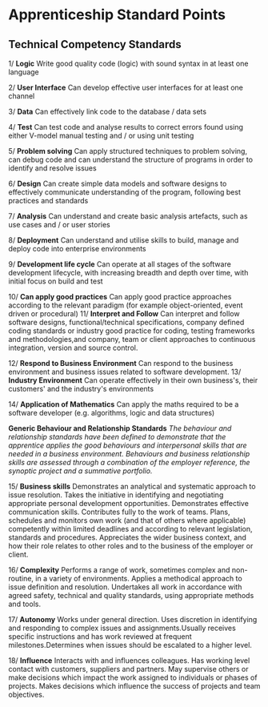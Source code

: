 # Apprenticeship Standard Points

## Technical Competency Standards

1/ **Logic** Write good quality code (logic) with sound syntax in at least one language

2/ **User Interface** Can develop effective user interfaces for at least one channel 

3/ **Data** Can effectively link code to the database / data sets

4/ **Test** Can test code and analyse results to correct errors found using either V-model manual testing and / or using unit testing

5/ **Problem solving** Can apply structured techniques to problem solving, can debug code and can understand the structure of programs in order to identify and resolve issues

6/ **Design** Can create simple data models and software designs to effectively communicate understanding of the program, following best practices and standards

7/ **Analysis** Can understand and create basic analysis artefacts, such as use cases and / or user stories

8/ **Deployment** Can understand and utilise skills to build, manage and deploy code into enterprise environments

9/ **Development life cycle** Can operate at all stages of the software development lifecycle, with increasing breadth and depth over time, with initial focus on build and test

10/ **Can apply good practices** Can apply good practice approaches according to the relevant paradigm (for example object-oriented, event driven or procedural)
11/ **Interpret and Follow** Can interpret and follow software designs, functional/technical specifications, company defined coding standards or industry good practice for coding, testing frameworks and methodologies,and company, team or client approaches to continuous integration, version and source control.

12/ **Respond to Business Environment** Can respond to the business environment and business issues related to software development.
13/ **Industry Environment** Can operate effectively in their own business's, their customers' and the industry's environments

14/ **Application of Mathematics** Can apply the maths required to be a software developer (e.g. algorithms, logic and data structures)

**Generic Behaviour and Relationship Standards**
_The behaviour and relationship standards have been defined to demonstrate that the apprentice applies the good behaviours and interpersonal skills that are needed in a business environment. Behaviours and business relationship skills are assessed through a combination of the employer reference, the synoptic project and a summative portfolio._

15/ **Business skills** Demonstrates an analytical and systematic approach to issue resolution. Takes the initiative in identifying and negotiating appropriate personal development opportunities. Demonstrates effective communication skills. Contributes fully to the work of teams. Plans, schedules and monitors own work (and that of others where applicable) competently within limited deadlines and according to relevant legislation, standards and procedures. Appreciates the wider business context, and how their role relates to other roles and to the business of the employer or client.

16/ **Complexity** Performs a range of work, sometimes complex and non-routine, in a variety of environments. Applies a methodical approach to issue definition and resolution. Undertakes all work in accordance with agreed safety, technical and quality standards, using appropriate methods and tools.

17/ **Autonomy** Works under general direction. Uses discretion in identifying and responding to complex issues and assignments.Usually receives specific instructions and has work reviewed at frequent milestones.Determines when issues should be escalated to a higher level.

18/ **Influence** Interacts with and influences colleagues. Has working level contact with customers, suppliers and partners. May supervise others or make decisions which impact the work assigned to individuals or phases of projects. Makes decisions which influence the success of projects and team objectives.
